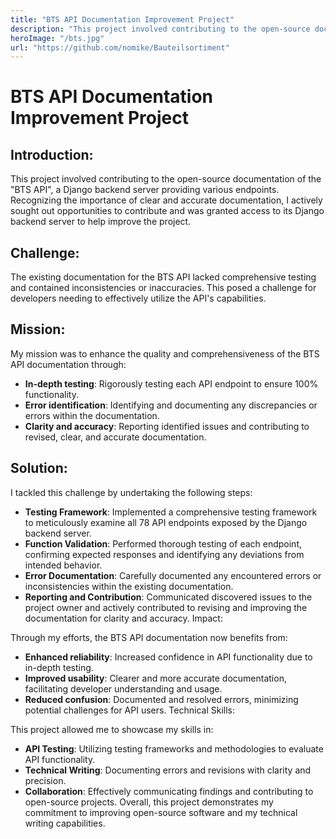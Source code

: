 ```yaml
---
title: "BTS API Documentation Improvement Project"
description: "This project involved contributing to the open-source documentation of the `BTS API`, a Django backend server providing various endpoints"
heroImage: "/bts.jpg"
url: "https://github.com/nomike/Bauteilsortiment"
---
```



# BTS API Documentation Improvement Project

## Introduction:

This project involved contributing to the open-source documentation of the "BTS API", a Django backend server providing various endpoints. Recognizing the importance of clear and accurate documentation, I actively sought out opportunities to contribute and was granted access to its Django backend server to help improve the project.

## Challenge:

The existing documentation for the BTS API lacked comprehensive testing and contained inconsistencies or inaccuracies. This posed a challenge for developers needing to effectively utilize the API's capabilities.

## Mission:

My mission was to enhance the quality and comprehensiveness of the BTS API documentation through:

- **In-depth testing**: Rigorously testing each API endpoint to ensure 100% functionality.
- **Error identification**: Identifying and documenting any discrepancies or errors within the documentation.
- **Clarity and accuracy**: Reporting identified issues and contributing to revised, clear, and accurate documentation.

## Solution:

I tackled this challenge by undertaking the following steps:

- **Testing Framework**: Implemented a comprehensive testing framework to meticulously examine all 78 API endpoints exposed by the Django backend server.
- **Function Validation**: Performed thorough testing of each endpoint, confirming expected responses and identifying any deviations from intended behavior.
- **Error Documentation**: Carefully documented any encountered errors or inconsistencies within the existing documentation.
- **Reporting and Contribution**: Communicated discovered issues to the project owner and actively contributed to revising and improving the documentation for clarity and accuracy.
Impact:

Through my efforts, the BTS API documentation now benefits from:

- **Enhanced reliability**: Increased confidence in API functionality due to in-depth testing.
- **Improved usability**: Clearer and more accurate documentation, facilitating developer understanding and usage.
- **Reduced confusion**: Documented and resolved errors, minimizing potential challenges for API users.
Technical Skills:

This project allowed me to showcase my skills in:

- **API Testing**: Utilizing testing frameworks and methodologies to evaluate API functionality.
- **Technical Writing**: Documenting errors and revisions with clarity and precision.
- **Collaboration**: Effectively communicating findings and contributing to open-source projects.
Overall, this project demonstrates my commitment to improving open-source software and my technical writing capabilities.